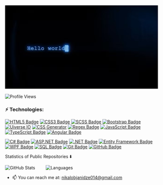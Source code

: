 ![Alt text](https://github.com/Nikoloz911/Nikoloz911/blob/main/Hello_Wolrd_Image.jpg?raw=true)

![Profile Views](https://komarev.com/ghpvc/?username=Nikoloz911&style=flat-square&color=orange)
### ⚡ Technologies:

[![HTML5 Badge](https://img.shields.io/badge/HTML5-FF5722?logo=html5&logoColor=ffffff)](https://developer.mozilla.org/en-US/docs/Web/HTML)  [![CSS3 Badge](https://img.shields.io/badge/CSS3-2965f1?logo=css3&logoColor=ffffff)](https://developer.mozilla.org/en-US/docs/Web/CSS)  [![SCSS Badge](https://img.shields.io/badge/SCSS-ff69b4?logo=sass&logoColor=ffffff)](https://sass-lang.com/)  [![Bootstrap Badge](https://img.shields.io/badge/Bootstrap-563d7c?logo=bootstrap&logoColor=ffffff)](https://getbootstrap.com/)  [![Uiverse IO](https://img.shields.io/badge/Uiverse%20IO-0f62fe?logo=universe&logoColor=ffffff)](https://uiverse.io/)  [![CSS Generator](https://img.shields.io/badge/CSS%20Generator-FF6347?logo=css3&logoColor=ffffff)](https://www.cssportal.com/css-generator/)  [![Regex Badge](https://img.shields.io/badge/Regex-ff6347?logo=regex&logoColor=ffffff)](https://regexr.com/)  [![JavaScript Badge](https://img.shields.io/badge/JavaScript-f7df1e?logo=javascript&logoColor=ffffff)](https://developer.mozilla.org/en-US/docs/Web/JavaScript)  [![TypeScript Badge](https://img.shields.io/badge/TypeScript-3178c6?logo=typescript&logoColor=ffffff)](https://www.typescriptlang.org/)  [![Angular Badge](https://img.shields.io/badge/Angular-e23237?logo=angular&logoColor=ffffff)](https://angular.io/)  

[![C# Badge](https://img.shields.io/badge/C%23-512bd4?logo=csharp&logoColor=ffffff)](https://learn.microsoft.com/en-us/dotnet/csharp/)  [![ASP.NET Badge](https://img.shields.io/badge/ASP.NET-5C2D91?logo=aspnet&logoColor=ffffff)](https://dotnet.microsoft.com/apps/aspnet)  [![.NET Badge](https://img.shields.io/badge/.NET-512bd4?logo=dotnet&logoColor=ffffff)](https://dotnet.microsoft.com/)  [![Entity Framework Badge](https://img.shields.io/badge/Entity%20Framework-7d3c98?logo=entityframework&logoColor=ffffff)](https://learn.microsoft.com/en-us/ef/)  [![WPF Badge](https://img.shields.io/badge/WPF-5C2D91?logo=windows&logoColor=ffffff)](https://learn.microsoft.com/en-us/dotnet/desktop/wpf/)  [![SQL Badge](https://img.shields.io/badge/SQL-4479a1?logo=microsoftsqlserver&logoColor=ffffff)](https://www.microsoft.com/en-us/sql-server) [![Git Badge](https://img.shields.io/badge/Git-f05032?logo=git&logoColor=ffffff)](https://git-scm.com/) [![GitHub Badge](https://img.shields.io/badge/GitHub-181717?logo=github&logoColor=ffffff)](https://github.com/)

Statistics of Public Repositories ⬇️

  ![GitHub Stats](https://github-readme-stats.vercel.app/api?username=Nikoloz911&show_icons=true&theme=radical)    &nbsp;&nbsp;&nbsp; &nbsp;&nbsp;&nbsp;    ![Languages](https://github-readme-stats.vercel.app/api/top-langs/?username=Nikoloz911&show_icons=true&theme=radical&layout=compact) 



- 📫 You can reach me at: nikalobjanidze014@gmail.com
<!--
- 🔭 I’m currently working on ...
- 🌱 I’m currently learning ...
- 👯 I’m looking to collaborate on ...
- 🤔 I’m looking for help with ...
- 💬 Ask me about ...
- 📫 How to reach me: ...
- 😄 Pronouns: ...
- ⚡ Fun fact: ...
-->
